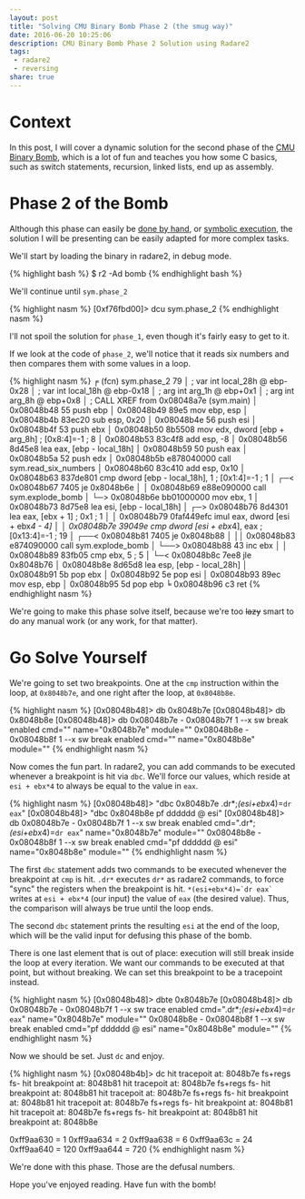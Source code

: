 ```yaml
---
layout: post
title: "Solving CMU Binary Bomb Phase 2 (the smug way)"
date: 2016-06-20 10:25:06
description: CMU Binary Bomb Phase 2 Solution using Radare2
tags:
 - radare2
 - reversing
share: true
---
```


# Context

In this post, I will cover a dynamic solution for the second phase of the [CMU Binary Bomb](https://csapp.cs.cmu.edu/3e/bomb.tar), which is a lot of fun and teaches you how some C basics, such as switch statements, recursion, linked lists, end up as assembly.

# Phase 2 of the Bomb

Although this phase can easily be [done by hand](https://unlogic.co.uk/2016/04/20/binary-bomb-with-radare2-phase-2/), or [symbolic execution](http://ctfhacker.com/ctf/python/symbolic/execution/reverse/radare/2015/11/28/cmu-binary-bomb-flag2.html), the solution I will be presenting can be easily adapted for more complex tasks.

We'll start by loading the binary in radare2, in debug mode.

{% highlight bash %}
$ r2 -Ad bomb
{% endhighlight bash %}

We'll continue until `sym.phase_2`

{% highlight nasm %}
[0xf76fbd00]> dcu sym.phase_2
{% endhighlight nasm %}

I'll not spoil the solution for `phase_1`, even though it's fairly easy to get to it.

If we look at the code of `phase_2`, we'll notice that it reads six numbers and then compares them with some values in a loop.

{% highlight nasm %}
╒ (fcn) sym.phase_2 79
│           ; var int local_28h @ ebp-0x28
│           ; var int local_18h @ ebp-0x18
│           ; arg int arg_1h @ ebp+0x1
│           ; arg int arg_8h @ ebp+0x8
│           ; CALL XREF from 0x08048a7e (sym.main)
│           0x08048b48      55             push ebp
│           0x08048b49      89e5           mov ebp, esp
│           0x08048b4b      83ec20         sub esp, 0x20
│           0x08048b4e      56             push esi
│           0x08048b4f      53             push ebx
│           0x08048b50      8b5508         mov edx, dword [ebp + arg_8h] ; [0x8:4]=-1 ; 8
│           0x08048b53      83c4f8         add esp, -8
│           0x08048b56      8d45e8         lea eax, [ebp - local_18h]
│           0x08048b59      50             push eax
│           0x08048b5a      52             push edx
│           0x08048b5b      e878040000     call sym.read_six_numbers
│           0x08048b60      83c410         add esp, 0x10
│           0x08048b63      837de801       cmp dword [ebp - local_18h], 1 ; [0x1:4]=-1 ; 1
│       ┌─< 0x08048b67      7405           je 0x8048b6e
│       │   0x08048b69      e88e090000     call sym.explode_bomb
│       └─> 0x08048b6e      bb01000000     mov ebx, 1
│           0x08048b73      8d75e8         lea esi, [ebp - local_18h]
│       ┌─> 0x08048b76      8d4301         lea eax, [ebx + 1]          ; 0x1 ; 1
│       │   0x08048b79      0faf449efc     imul eax, dword [esi + ebx*4 - 4]
│       │   0x08048b7e      39049e         cmp dword [esi + ebx*4], eax ; [0x13:4]=-1 ; 19
│      ┌──< 0x08048b81      7405           je 0x8048b88
│      ││   0x08048b83      e874090000     call sym.explode_bomb
│      └──> 0x08048b88      43             inc ebx
│       │   0x08048b89      83fb05         cmp ebx, 5                  ; 5
│       └─< 0x08048b8c      7ee8           jle 0x8048b76
│           0x08048b8e      8d65d8         lea esp, [ebp - local_28h]
│           0x08048b91      5b             pop ebx
│           0x08048b92      5e             pop esi
│           0x08048b93      89ec           mov esp, ebp
│           0x08048b95      5d             pop ebp
╘           0x08048b96      c3             ret
{% endhighlight nasm %}

We're going to make this phase solve itself, because we're too ~~lazy~~ smart to do any manual work (or any work, for that matter).

# Go Solve Yourself

We're going to set two breakpoints. One at the `cmp` instruction within the loop, at `0x8048b7e`, and one right after the loop, at `0x8048b8e`.

{% highlight nasm %}
[0x08048b48]> db 0x8048b7e
[0x08048b48]> db 0x8048b8e
[0x08048b48]> db
0x08048b7e - 0x08048b7f 1 --x sw break enabled cmd="" name="0x8048b7e" module=""
0x08048b8e - 0x08048b8f 1 --x sw break enabled cmd="" name="0x8048b8e" module=""
{% endhighlight nasm %}

Now comes the fun part. In radare2, you can add commands to be executed whenever a breakpoint is hit via `dbc`. We'll force our values, which reside at `esi + ebx*4` to always be equal to the value in `eax`.

{% highlight nasm %}
[0x08048b48]> "dbc 0x8048b7e .dr*;*(esi+ebx*4)=`dr eax`"
[0x08048b48]> "dbc 0x8048b8e pf dddddd @ esi"
[0x08048b48]> db
0x08048b7e - 0x08048b7f 1 --x sw break enabled cmd=".dr*;*(esi+ebx*4)=`dr eax`" name="0x8048b7e" module=""
0x08048b8e - 0x08048b8f 1 --x sw break enabled cmd="pf dddddd @ esi" name="0x8048b8e" module=""
{% endhighlight nasm %}

The first `dbc` statement adds two commands to be executed whenever the breakpoint at `cmp` is hit. `.dr*` executes `dr*` as radare2 commands, to force "sync" the registers when the breakpoint is hit.
`` *(esi+ebx*4)=`dr eax` `` writes at `esi + ebx*4` (our input) the value of `eax` (the desired value). Thus, the comparison will always be true until the loop ends.

The second `dbc` statement prints the resulting `esi` at the end of the loop, which will be the valid input for defusing this phase of the bomb.

There is one last element that is out of place: execution will still break inside the loop at every iteration. We want our commands to be executed at that point, but without breaking. We can set this breakpoint to be a tracepoint instead.

{% highlight nasm %}
[0x08048b48]> dbte 0x8048b7e
[0x08048b48]> db
0x08048b7e - 0x08048b7f 1 --x sw trace enabled cmd=".dr*;*(esi+ebx*4)=`dr eax`" name="0x8048b7e" module=""
0x08048b8e - 0x08048b8f 1 --x sw break enabled cmd="pf dddddd @ esi" name="0x8048b8e" module=""
{% endhighlight nasm %}

Now we should be set. Just `dc` and enjoy.

{% highlight nasm %}
[0x08048b4b]> dc
hit tracepoit at: 8048b7e
fs+regs
fs-
hit breakpoint at: 8048b81
hit tracepoit at: 8048b7e
fs+regs
fs-
hit breakpoint at: 8048b81
hit tracepoit at: 8048b7e
fs+regs
fs-
hit breakpoint at: 8048b81
hit tracepoit at: 8048b7e
fs+regs
fs-
hit breakpoint at: 8048b81
hit tracepoit at: 8048b7e
fs+regs
fs-
hit breakpoint at: 8048b81
hit breakpoint at: 8048b8e

0xff9aa630 = 1
0xff9aa634 = 2
0xff9aa638 = 6
0xff9aa63c = 24
0xff9aa640 = 120
0xff9aa644 = 720
{% endhighlight nasm %}

We're done with this phase. Those are the defusal numbers.

Hope you've enjoyed reading. Have fun with the bomb!
